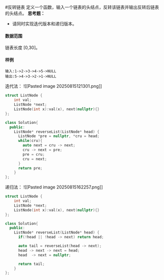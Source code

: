 #反转链表 
定义一个函数，输入一个链表的头结点，反转该链表并输出反转后链表的头结点。
**思考题：**
- 请同时实现迭代版本和递归版本。
#### 数据范围
链表长度 [0,30]。
#### 样例
```
输入:1->2->3->4->5->NULL
输出:5->4->3->2->1->NULL
```

迭代法：
![[Pasted image 20250815121301.png]]
```cpp
struct ListNode {
    int val;
    ListNode *next;
    ListNode(int x):val(x), next(nullptr){}
};

class Solution{
  public:
    ListNode* reverseList(ListNode* head) {
      ListNode *pre = nullptr, *cru = head;
      while(cru){
        auto next = cru -> next;
        cru -> next = pre;
        pre = cru;
        cru = next;
      }
      return pre;
    }
};
```

递归法：
![[Pasted image 20250815162257.png]]
```cpp
struct ListNode {
    int val;
    ListNode *next;
    ListNode(int x):val(x), next(nullptr){}
};

class Solution{
  public:
    ListNode* reverseList(ListNode* head) {
      if(!head || !head -> next) return head;

      auto tail = reverseList(head -> next);
      head -> next -> next = head;
      head  -> next = nullptr;

      return tail;
    }
};
```